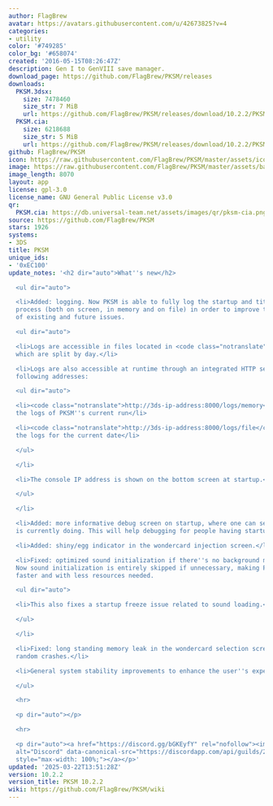 ```yaml
---
author: FlagBrew
avatar: https://avatars.githubusercontent.com/u/42673825?v=4
categories:
- utility
color: '#749285'
color_bg: '#658074'
created: '2016-05-15T08:26:47Z'
description: Gen I to GenVIII save manager.
download_page: https://github.com/FlagBrew/PKSM/releases
downloads:
  PKSM.3dsx:
    size: 7478460
    size_str: 7 MiB
    url: https://github.com/FlagBrew/PKSM/releases/download/10.2.2/PKSM.3dsx
  PKSM.cia:
    size: 6218688
    size_str: 5 MiB
    url: https://github.com/FlagBrew/PKSM/releases/download/10.2.2/PKSM.cia
github: FlagBrew/PKSM
icon: https://raw.githubusercontent.com/FlagBrew/PKSM/master/assets/icon.png
image: https://raw.githubusercontent.com/FlagBrew/PKSM/master/assets/banner.png
image_length: 8070
layout: app
license: gpl-3.0
license_name: GNU General Public License v3.0
qr:
  PKSM.cia: https://db.universal-team.net/assets/images/qr/pksm-cia.png
source: https://github.com/FlagBrew/PKSM
stars: 1926
systems:
- 3DS
title: PKSM
unique_ids:
- '0xEC100'
update_notes: '<h2 dir="auto">What''s new</h2>

  <ul dir="auto">

  <li>Added: logging. Now PKSM is able to fully log the startup and title loading
  process (both on screen, in memory and on file) in order to improve the debugging
  of existing and future issues.

  <ul dir="auto">

  <li>Logs are accessible in files located in <code class="notranslate">/3ds/PKSM/logs</code>,
  which are split by day.</li>

  <li>Logs are also accessible at runtime through an integrated HTTP server at the
  following addresses:

  <ul dir="auto">

  <li><code class="notranslate">http://3ds-ip-address:8000/logs/memory</code> for
  the logs of PKSM''s current run</li>

  <li><code class="notranslate">http://3ds-ip-address:8000/logs/file</code> for all
  the logs for the current date</li>

  </ul>

  </li>

  <li>The console IP address is shown on the bottom screen at startup.</li>

  </ul>

  </li>

  <li>Added: more informative debug screen on startup, where one can see what PKSM
  is currently doing. This will help debugging for people having startup freeze issues.</li>

  <li>Added: shiny/egg indicator in the wondercard injection screen.</li>

  <li>Fixed: optimized sound initialization if there''s no background music to run.
  Now sound initialization is entirely skipped if unnecessary, making PKSM loading
  faster and with less resources needed.

  <ul dir="auto">

  <li>This also fixes a startup freeze issue related to sound loading.</li>

  </ul>

  </li>

  <li>Fixed: long standing memory leak in the wondercard selection screen causing
  random crashes.</li>

  <li>General system stability improvements to enhance the user''s experience.</li>

  </ul>

  <hr>

  <p dir="auto"></p>

  <hr>

  <p dir="auto"><a href="https://discord.gg/bGKEyfY" rel="nofollow"><img src="https://camo.githubusercontent.com/4fd6621149dd39281a0da7c2c9d80ad1408edca0c82a0153a1d7df9ea37c7e11/68747470733a2f2f646973636f72646170702e636f6d2f6170692f6775696c64732f3237383232323833343633333830313732382f7769646765742e706e673f7374796c653d62616e6e6572332674696d652d"
  alt="Discord" data-canonical-src="https://discordapp.com/api/guilds/278222834633801728/widget.png?style=banner3&amp;time-"
  style="max-width: 100%;"></a></p>'
updated: '2025-03-22T13:51:28Z'
version: 10.2.2
version_title: PKSM 10.2.2
wiki: https://github.com/FlagBrew/PKSM/wiki
---
```

